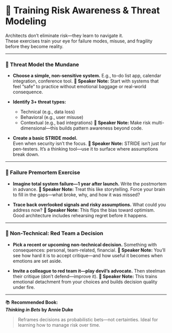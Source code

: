 
# 🧠 Training Risk Awareness & Threat Modeling

Architects don’t eliminate risk—they learn to navigate it.  
These exercises train your eye for failure modes, misuse, and fragility before they become reality.

---

### 🧩 Threat Model the Mundane

- **Choose a simple, non-sensitive system.**
E.g., to-do list app, calendar integration, conference tool.
**🧠 Speaker Note:** Start with systems that feel “safe” to practice without emotional baggage or real-world consequence.

- **Identify 3+ threat types:**  
  - Technical (e.g., data loss)  
  - Behavioral (e.g., user misuse)  
  - Contextual (e.g., bad integrations)
**🧠 Speaker Note:** Make risk multi-dimensional—this builds pattern awareness beyond code.

- **Create a basic STRIDE model.**  
Even when security isn’t the focus.
**🧠 Speaker Note:** STRIDE isn’t just for pen-testers. It’s a thinking tool—use it to surface where assumptions break down.

---

### 🧨 Failure Premortem Exercise

- **Imagine total system failure—1 year after launch.**
Write the postmortem in advance.
**🧠 Speaker Note:** Treat this like storytelling. Force your brain to fill in the gaps—what broke, why, and how it was missed?

- **Trace back overlooked signals and risky assumptions.**
What could you address now?
**🧠 Speaker Note:** This flips the bias toward optimism. Good architecture includes rehearsing regret before it happens.

---

### 🧠 Non-Technical: Red Team a Decision

- **Pick a recent or upcoming non-technical decision.**
Something with consequences: personal, team-related, financial.
**🧠 Speaker Note:** You’ll see how hard it is to accept critique—and how useful it becomes when emotions are set aside.

- **Invite a colleague to red team it—play devil’s advocate.**
Then steelman their critique (don’t defend—improve it).
**🧠 Speaker Note:** This trains emotional detachment from your choices and builds decision quality under fire.

---

📚 **Recommended Book:**  
**_Thinking in Bets_ by Annie Duke**  
> Reframes decisions as probabilistic bets—not certainties. Ideal for learning how to manage risk over time.

<!--
Close the session by reminding the audience: resilient architecture doesn’t emerge from optimism. It emerges from rehearsed discomfort and principled paranoia.
-->
